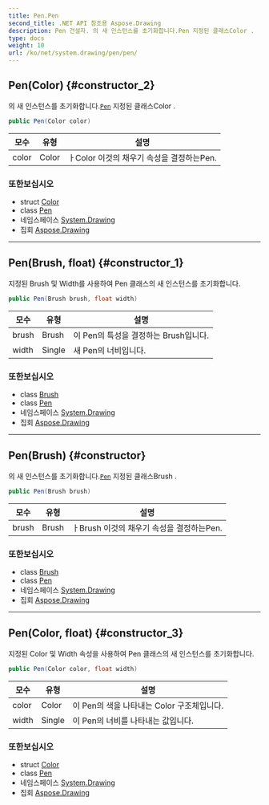 ```yaml
---
title: Pen.Pen
second_title: .NET API 참조용 Aspose.Drawing
description: Pen 건설자. 의 새 인스턴스를 초기화합니다.Pen 지정된 클래스Color .
type: docs
weight: 10
url: /ko/net/system.drawing/pen/pen/
---
```

## Pen(Color) {#constructor_2}

의 새 인스턴스를 초기화합니다.[`Pen`](../) 지정된 클래스Color .

```csharp
public Pen(Color color)
```

| 모수 | 유형 | 설명 |
| --- | --- | --- |
| color | Color | ㅏColor 이것의 채우기 속성을 결정하는Pen. |

### 또한보십시오

* struct [Color](../../color/)
* class [Pen](../)
* 네임스페이스 [System.Drawing](../../pen/)
* 집회 [Aspose.Drawing](../../../)

---

## Pen(Brush, float) {#constructor_1}

지정된 Brush 및 Width를 사용하여 Pen 클래스의 새 인스턴스를 초기화합니다.

```csharp
public Pen(Brush brush, float width)
```

| 모수 | 유형 | 설명 |
| --- | --- | --- |
| brush | Brush | 이 Pen의 특성을 결정하는 Brush입니다. |
| width | Single | 새 Pen의 너비입니다. |

### 또한보십시오

* class [Brush](../../brush/)
* class [Pen](../)
* 네임스페이스 [System.Drawing](../../pen/)
* 집회 [Aspose.Drawing](../../../)

---

## Pen(Brush) {#constructor}

의 새 인스턴스를 초기화합니다.[`Pen`](../) 지정된 클래스Brush .

```csharp
public Pen(Brush brush)
```

| 모수 | 유형 | 설명 |
| --- | --- | --- |
| brush | Brush | ㅏBrush 이것의 채우기 속성을 결정하는Pen. |

### 또한보십시오

* class [Brush](../../brush/)
* class [Pen](../)
* 네임스페이스 [System.Drawing](../../pen/)
* 집회 [Aspose.Drawing](../../../)

---

## Pen(Color, float) {#constructor_3}

지정된 Color 및 Width 속성을 사용하여 Pen 클래스의 새 인스턴스를 초기화합니다.

```csharp
public Pen(Color color, float width)
```

| 모수 | 유형 | 설명 |
| --- | --- | --- |
| color | Color | 이 Pen의 색을 나타내는 Color 구조체입니다. |
| width | Single | 이 Pen의 너비를 나타내는 값입니다. |

### 또한보십시오

* struct [Color](../../color/)
* class [Pen](../)
* 네임스페이스 [System.Drawing](../../pen/)
* 집회 [Aspose.Drawing](../../../)


